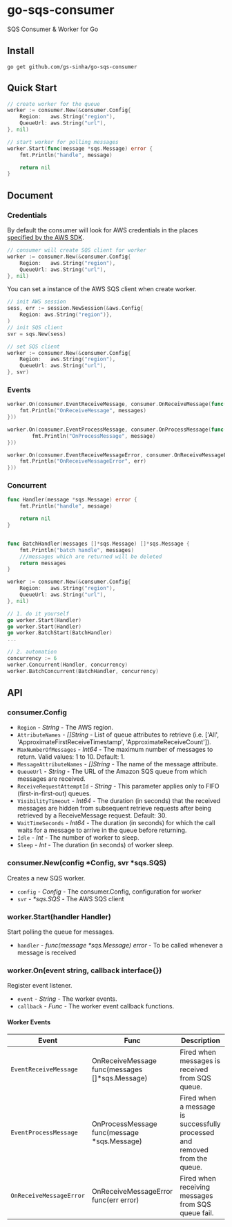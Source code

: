 # go-sqs-consumer
SQS Consumer &amp; Worker for Go

## Install

```console
go get github.com/gs-sinha/go-sqs-consumer
```

## Quick Start

```go
// create worker for the queue
worker := consumer.New(&consumer.Config{
	Region:   aws.String("region"),
	QueueUrl: aws.String("url"),
}, nil)

// start worker for polling messages
worker.Start(func(message *sqs.Message) error {
	fmt.Println("handle", message)

	return nil
}
```

## Document

### Credentials

By default the consumer will look for AWS credentials in the places [specified by the AWS SDK](https://docs.aws.amazon.com/sdk-for-go/v1/developer-guide/configuring-sdk.html).

```go
// consumer will create SQS client for worker
worker := consumer.New(&consumer.Config{
	Region:   aws.String("region"),
	QueueUrl: aws.String("url"),
}, nil)
```

You can set a instance of the AWS SQS client when create worker.

```go
// init AWS session
sess, err := session.NewSession(&aws.Config{
	Region: aws.String("region")},
)
// init SQS client
svr = sqs.New(sess)

// set SQS client
worker := consumer.New(&consumer.Config{
	Region:   aws.String("region"),
	QueueUrl: aws.String("url"),
}, svr)
```

### Events

```go
worker.On(consumer.EventReceiveMessage, consumer.OnReceiveMessage(func(messages []*sqs.Message) {
	fmt.Println("OnReceiveMessage", messages)
}))

worker.On(consumer.EventProcessMessage, consumer.OnProcessMessage(func(message *sqs.Message) {
		fmt.Println("OnProcessMessage", message)
}))

worker.On(consumer.EventReceiveMessageError, consumer.OnReceiveMessageError(func(err error) {
	fmt.Println("OnReceiveMessageError", err)
}))
```

### Concurrent

```go
func Handler(message *sqs.Message) error {
	fmt.Println("handle", message)

	return nil
}


func BatchHandler(messages []*sqs.Message) []*sqs.Message {
	fmt.Println("batch handle", messages)
	///messages which are returned will be deleted
	return messages
}

worker := consumer.New(&consumer.Config{
	Region:   aws.String("region"),
	QueueUrl: aws.String("url"),
}, nil)

// 1. do it yourself
go worker.Start(Handler)
go worker.Start(Handler)
go worker.BatchStart(BatchHandler)
...

// 2. automation
concurrency := 6
worker.Concurrent(Handler, concurrency)
worker.BatchConcurrent(BatchHandler, concurrency)
```

## API

### consumer.Config
* `Region` - _String_ - The AWS region.
* `AttributeNames` - _[]String_ - List of queue attributes to retrieve (i.e. ['All', 'ApproximateFirstReceiveTimestamp', 'ApproximateReceiveCount']).
* `MaxNumberOfMessages` - _Int64_ - The maximum number of messages to return. Valid values: 1 to 10. Default: 1.
* `MessageAttributeNames` - _[]String_ - The name of the message attribute.
* `QueueUrl` - _String_ - The URL of the Amazon SQS queue from which messages are received.
* `ReceiveRequestAttemptId` - _String_ - This parameter applies only to FIFO (first-in-first-out) queues.
* `VisibilityTimeout` - _Int64_ - The duration (in seconds) that the received messages are hidden from subsequent retrieve requests after being retrieved by a ReceiveMessage request. Default: 30.
* `WaitTimeSeconds` - _Int64_ - The duration (in seconds) for which the call waits for a message to arrive in the queue before returning.
* `Idle` - _Int_ - The number of worker to sleep.
* `Sleep` - _Int_ - The duration (in seconds) of worker sleep.

### consumer.New(config *Config, svr *sqs.SQS)

Creates a new SQS worker.

* `config` - _Config_ - The consumer.Config, configuration for worker
* `svr` - _*sqs.SQS_ - The AWS SQS client

### worker.Start(handler Handler)

Start polling the queue for messages.

* `handler` - _func(message *sqs.Message) error_ - To be called whenever a message is received

### worker.On(event string, callback interface{})

Register event listener.

* `event` - _String_ - The worker events.
* `callback` - _Func_ - The worker event callback functions.

#### Worker Events

|Event|Func|Description|
|-----|------|-----------|
|`EventReceiveMessage`|OnReceiveMessage func(messages []*sqs.Message)|Fired when messages is received from SQS queue.|
|`EventProcessMessage`|OnProcessMessage func(message *sqs.Message)|Fired when a message is successfully processed and removed from the queue.|
|`OnReceiveMessageError`|OnReceiveMessageError func(err error)|Fired when receiving messages from SQS queue fail.|
